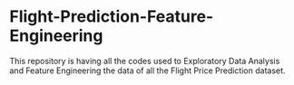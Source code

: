 
# Flight-Prediction-Feature-Engineering

This repository is having all the codes used to Exploratory Data Analysis and Feature Engineering the data of all the Flight Price Prediction dataset.
